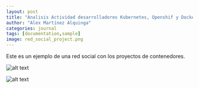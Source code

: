 ```yaml
---
layout: post
title: "Analisis Actividad desarrolladores Kubernetes, Openshif y Docker"
author: "Alex Martínez Alquinga"
categories: journal
tags: [documentation,sample]
image: red_social_project.png
---
```


Este es un ejemplo de una red social con los proyectos de contenedores.

![alt text](https://user-images.githubusercontent.com/8409329/32631384-17107870-c56e-11e7-932f-deeb7c12e4db.png "Lagrange Demo Image")

![alt text](https://github.com/superlinuxex/analitica/tree/main/assets/img/areas_codigo.png "Areas de codigo")